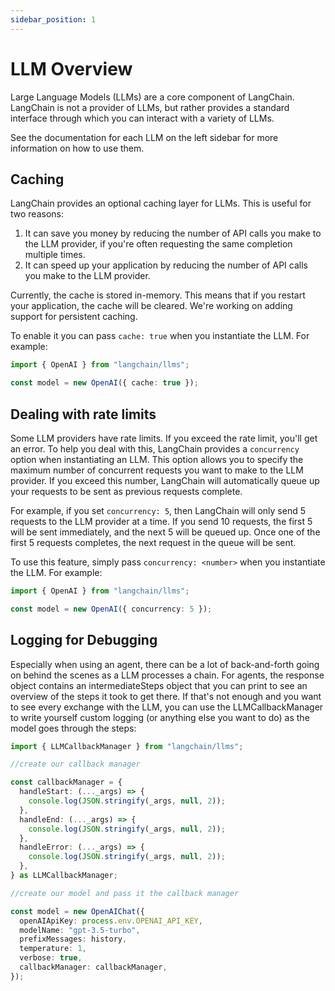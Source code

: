 ```yaml
---
sidebar_position: 1
---
```


# LLM Overview

Large Language Models (LLMs) are a core component of LangChain. LangChain is not a provider of LLMs, but rather provides a standard interface through which you can interact with a variety of LLMs.

See the documentation for each LLM on the left sidebar for more information on how to use them.

## Caching

LangChain provides an optional caching layer for LLMs. This is useful for two reasons:

1. It can save you money by reducing the number of API calls you make to the LLM provider, if you're often requesting the same completion multiple times.
2. It can speed up your application by reducing the number of API calls you make to the LLM provider.

Currently, the cache is stored in-memory. This means that if you restart your application, the cache will be cleared. We're working on adding support for persistent caching.

To enable it you can pass `cache: true` when you instantiate the LLM. For example:

```typescript
import { OpenAI } from "langchain/llms";

const model = new OpenAI({ cache: true });
```

## Dealing with rate limits

Some LLM providers have rate limits. If you exceed the rate limit, you'll get an error. To help you deal with this, LangChain provides a `concurrency` option when instantiating an LLM. This option allows you to specify the maximum number of concurrent requests you want to make to the LLM provider. If you exceed this number, LangChain will automatically queue up your requests to be sent as previous requests complete.

For example, if you set `concurrency: 5`, then LangChain will only send 5 requests to the LLM provider at a time. If you send 10 requests, the first 5 will be sent immediately, and the next 5 will be queued up. Once one of the first 5 requests completes, the next request in the queue will be sent.

To use this feature, simply pass `concurrency: <number>` when you instantiate the LLM. For example:

```typescript
import { OpenAI } from "langchain/llms";

const model = new OpenAI({ concurrency: 5 });
```

## Logging for Debugging

Especially when using an agent, there can be a lot of back-and-forth going on behind the scenes as a LLM processes a chain. For agents, the response object contains an intermediateSteps object that you can print to see an overview of the steps it took to get there. If that's not enough and you want to see every exchange with the LLM, you can use the LLMCallbackManager to write yourself custom logging (or anything else you want to do) as the model goes through the steps:

```typescript
import { LLMCallbackManager } from "langchain/llms";

//create our callback manager

const callbackManager = {
  handleStart: (..._args) => {
    console.log(JSON.stringify(_args, null, 2));
  },
  handleEnd: (..._args) => {
    console.log(JSON.stringify(_args, null, 2));
  },
  handleError: (..._args) => {
    console.log(JSON.stringify(_args, null, 2));
  },
} as LLMCallbackManager;

//create our model and pass it the callback manager

const model = new OpenAIChat({
  openAIApiKey: process.env.OPENAI_API_KEY,
  modelName: "gpt-3.5-turbo",
  prefixMessages: history,
  temperature: 1,
  verbose: true,
  callbackManager: callbackManager,
});
```
